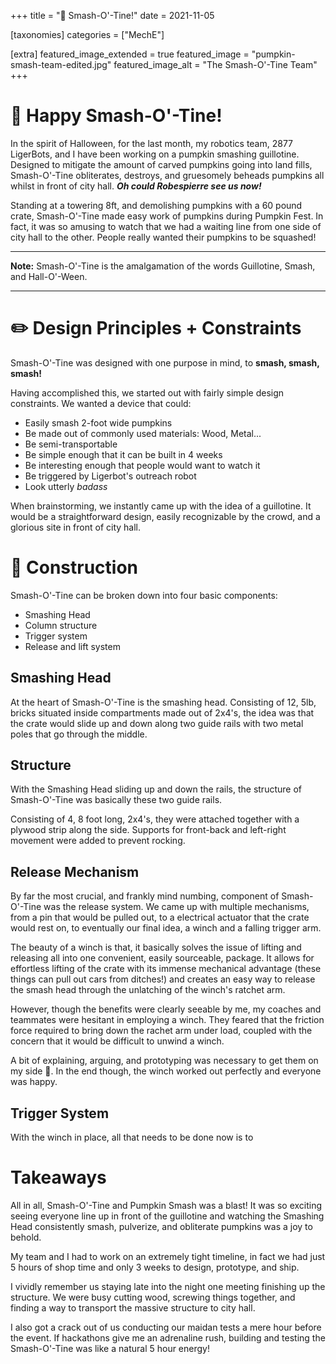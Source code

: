 +++
title = "🎃 Smash-O'-Tine!"
date = 2021-11-05

[taxonomies]
categories = ["MechE"]

[extra]
featured_image_extended = true
featured_image = "pumpkin-smash-team-edited.jpg"
featured_image_alt = "The Smash-O'-Tine Team"
+++

# 🎃 Happy Smash-O'-Tine!

In the spirit of Halloween, for the last month, my robotics team, 2877 LigerBots, and I have been working on a pumpkin smashing guillotine. Designed to mitigate the amount of carved pumpkins going into land fills, Smash-O'-Tine obliterates, destroys, and gruesomely beheads pumpkins all whilst in front of city hall. ***Oh could Robespierre see us now!***

Standing at a towering 8ft, and demolishing pumpkins with a 60 pound crate, Smash-O'-Tine made easy work of pumpkins during Pumpkin Fest. In fact, it was so amusing to watch that we had a waiting line from one side of city hall to the other. People really wanted their pumpkins to be squashed!

---
**Note:** Smash-O'-Tine is the amalgamation of the words Guillotine, Smash, and Hall-O'-Ween.

---

# ✏️ Design Principles + Constraints

Smash-O'-Tine was designed with one purpose in mind, to **smash, smash, smash!** 

Having accomplished this, we started out with fairly simple design constraints. We wanted a device that could:
- Easily smash 2-foot wide pumpkins
- Be made out of commonly used materials: Wood, Metal...
- Be semi-transportable
- Be simple enough that it can be built in 4 weeks
- Be interesting enough that people would want to watch it
- Be triggered by Ligerbot's outreach robot
- Look utterly *badass*

When brainstorming, we instantly came up with the idea of a guillotine. It would be a straightforward design, easily recognizable by the crowd, and a glorious site in front of city hall.

# 🔨 Construction

Smash-O'-Tine can be broken down into four basic components: 
- Smashing Head
- Column structure
- Trigger system
- Release and lift system

## Smashing Head

At the heart of Smash-O'-Tine is the smashing head. Consisting of 12, 5lb, bricks situated inside compartments made out of 2x4's, the idea was that the crate would slide up and down along two guide rails with two metal poles that go through the middle.

## Structure

With the Smashing Head sliding up and down the rails, the structure of Smash-O'-Tine was basically these two guide rails.

Consisting of 4, 8 foot long, 2x4's, they were attached together with a plywood strip along the side. Supports for front-back and left-right movement were added to prevent rocking.

## Release Mechanism

By far the most crucial, and frankly mind numbing, component of Smash-O'-Tine was the release system. We came up with multiple mechanisms, from a pin that would be pulled out, to a electrical actuator that the crate would rest on, to eventually our final idea, a winch and a falling trigger arm.

The beauty of a winch is that, it basically solves the issue of lifting and releasing all into one convenient, easily sourceable, package. It allows for effortless lifting of the crate with its immense mechanical advantage (these things can pull out cars from ditches!) and creates an easy way to release the smash head through the unlatching of the winch's ratchet arm.

However, though the benefits were clearly seeable by me, my coaches and teammates were hesitant in employing a winch. They feared that the friction force required to bring down the rachet arm under load, coupled with the concern that it would be difficult to unwind a winch.

A bit of explaining, arguing, and prototyping was necessary to get them on my side 🤪. In the end though, the winch worked out perfectly and everyone was happy.

## Trigger System

With the winch in place, all that needs to be done now is to 

# Takeaways

All in all, Smash-O'-Tine and Pumpkin Smash was a blast! It was so exciting seeing everyone line up in front of the guillotine and watching the Smashing Head consistently smash, pulverize, and obliterate pumpkins was a joy to behold.  

My team and I had to work on an extremely tight timeline, in fact we had just 5 hours of shop time and only 3 weeks to design, prototype, and ship. 

I vividly remember us staying late into the night one meeting finishing up the structure. We were busy cutting wood, screwing things together, and finding a way to transport the massive structure to city hall. 

I also got a crack out of us conducting our maidan tests a mere hour before the event. If hackathons give me an adrenaline rush, building and testing the Smash-O'-Tine was like a natural 5 hour energy!

<!-- 
### Design Principals

Because the crate weighed so much, we wanted to have enough mechanical advantage so that our arms would not get tired after the 4+ hours of lifting. We also made it a requirement that our outreach robot, Dave, could trigger the guillotine by launching a ball. 

From the start, I was a big proponent of using a winch. I had watched a video earlier that month that mentioned that one common disadvantage of using winches was that, when the ratcheting arm was released, the winch would being to freely spool because of the attached weight. But I knew this disadvantage was exactly the feature we wanted on the Smash-O'-Tine.

And thus I began the long process of explaining to the coaches and captains why a winch would be the best and safest option. -->

<!-- # A Month of Head Smashing

In the beginning of October, I was told by LigerBot higher ups that they needed a contraption that could smash pumpkins for our city's upcoming pumpkin fest. Two years prior, they had brought to the festival a large, 10 foot tall falling arm that had been sparsely put together in 2 days. This year, instead of putting long pieces of 2x4 together and calling it a smasher, they wanted something bolder: a device that could not only puncture holes into pumpkins, but really put the squash into pumpkin--a guillotine.

So I assembled a crew and we began cracking. Having only 4 weeks and just a few hours of shop time, Smash-O'-Tine needed a miracle.

And so began a month of head smashing. -->



